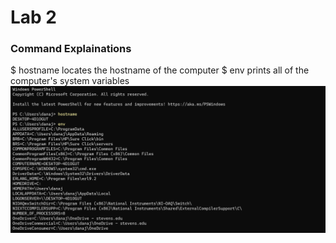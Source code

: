 # Lab 2
### Command Explainations

$ hostname locates the hostname of the computer 
$ env prints all of the computer's system variables
![Hostname & Env Image](env-hostname.png)
